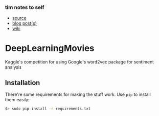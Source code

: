 ### tim notes to self

- [source](https://github.com/wendykan/DeepLearningMovies/blob/master/BagOfWords.py)
- [blog post(s)](https://www.kaggle.com/c/word2vec-nlp-tutorial#part-1-for-beginners-bag-of-words)
- [wiki](https://en.wikipedia.org/wiki/Word_embedding)


DeepLearningMovies
==================

Kaggle's competition for using Google's word2vec package for sentiment analysis

## Installation

There're some requirements for making the stuff work. Use `pip` to install them easily:

```bash
$> sudo pip install -r requirements.txt
```